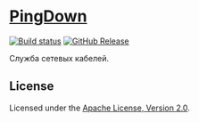 # [PingDown]

[![Build status]][appveyor]
[![GitHub Release]][releases]

Служба сетевых кабелей.

## License

Licensed under the [Apache License, Version 2.0].

[PingDown]: http://diev.github.io/PingDown/
[Apache License, Version 2.0]: LICENSE

[appveyor]: https://ci.appveyor.com/project/diev/pingdown
[releases]: https://github.com/diev/PingDown/releases/latest

[Build status]: https://ci.appveyor.com/api/projects/status/ieo0qkmwr8apy92j?svg=true
[GitHub Release]: https://img.shields.io/github/release/diev/PingDown.svg
